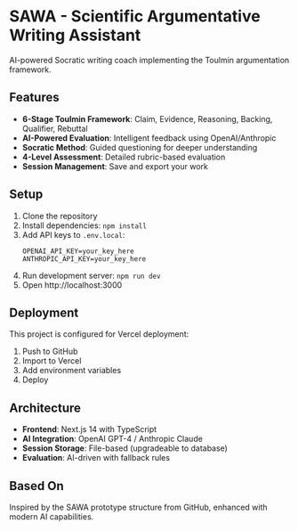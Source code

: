 # SAWA - Scientific Argumentative Writing Assistant

AI-powered Socratic writing coach implementing the Toulmin argumentation framework.

## Features

- **6-Stage Toulmin Framework**: Claim, Evidence, Reasoning, Backing, Qualifier, Rebuttal
- **AI-Powered Evaluation**: Intelligent feedback using OpenAI/Anthropic
- **Socratic Method**: Guided questioning for deeper understanding
- **4-Level Assessment**: Detailed rubric-based evaluation
- **Session Management**: Save and export your work

## Setup

1. Clone the repository
2. Install dependencies: `npm install`
3. Add API keys to `.env.local`:
   ```
   OPENAI_API_KEY=your_key_here
   ANTHROPIC_API_KEY=your_key_here
   ```
4. Run development server: `npm run dev`
5. Open http://localhost:3000

## Deployment

This project is configured for Vercel deployment:
1. Push to GitHub
2. Import to Vercel
3. Add environment variables
4. Deploy

## Architecture

- **Frontend**: Next.js 14 with TypeScript
- **AI Integration**: OpenAI GPT-4 / Anthropic Claude
- **Session Storage**: File-based (upgradeable to database)
- **Evaluation**: AI-driven with fallback rules

## Based On

Inspired by the SAWA prototype structure from GitHub, enhanced with modern AI capabilities.